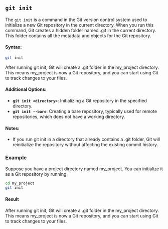 ## `git init`
The `git init` is a command in the Git version control system used to initialize a new Git repository in the current directory. When you run this command, Git creates a hidden folder named .git in the current directory. This folder contains all the metadata and objects for the Git repository.  
#### Syntax:
```bash
git init
```
After running git init, Git will create a .git folder in the my_project directory. This means my_project is now a Git repository, and you can start using Git to track changes to your files.  
#### Additional Options:
- **`git init <directory>`**: Initializing a Git repository in the specified directory.
- **`git init --bare`**: Creating a bare repository, typically used for remote repositories, which does not have a working directory.
#### Notes:
- If you run git init in a directory that already contains a .git folder, Git will reinitialize the repository without affecting the existing commit history.
### Example
Suppose you have a project directory named my_project. You can initialize it as a Git repository by running:
```bash
cd my_project
git init
```
#### Result
After running git init, Git will create a .git folder in the my_project directory. This means my_project is now a Git repository, and you can start using Git to track changes to your files.
